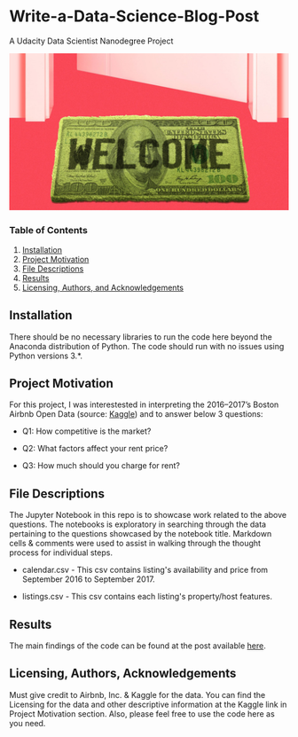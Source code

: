 # Write-a-Data-Science-Blog-Post
A Udacity Data Scientist Nanodegree Project

![alt text](https://github.com/jamesli0512/udacity-dsnd-project-1/blob/main/airbnb.jpeg?raw=true)

### Table of Contents

1. [Installation](#installation)
2. [Project Motivation](#motivation)
3. [File Descriptions](#files)
4. [Results](#results)
5. [Licensing, Authors, and Acknowledgements](#licensing)

## Installation <a name="installation"></a>

There should be no necessary libraries to run the code here beyond the Anaconda distribution of Python.  The code should run with no issues using Python versions 3.*.

## Project Motivation<a name="motivation"></a>

For this project, I was interestested in interpreting the 2016–2017’s Boston Airbnb Open Data (source: [Kaggle](https://www.kaggle.com/airbnb/boston)) and to answer below 3 questions:

* Q1: How competitive is the market?

* Q2: What factors affect your rent price?

* Q3: How much should you charge for rent?

## File Descriptions <a name="files"></a>

The Jupyter Notebook in this repo is to showcase work related to the above questions. The notebooks is exploratory in searching through the data pertaining to the questions showcased by the notebook title. Markdown cells & comments were used to assist in walking through the thought process for individual steps.

* calendar.csv - This csv contains listing's availability and price from September 2016 to September 2017.

* listings.csv - This csv contains each listing's property/host features.

## Results<a name="results"></a>

The main findings of the code can be found at the post available [here](https://jamesli0512.medium.com/things-you-should-know-before-becoming-an-airbnb-host-2e916346c52b).

## Licensing, Authors, Acknowledgements<a name="licensing"></a>

Must give credit to Airbnb, Inc. & Kaggle for the data. You can find the Licensing for the data and other descriptive information at the Kaggle link in Project Motivation section. Also, please feel free to use the code here as you need. 

